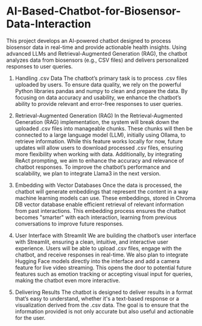 # AI-Based-Chatbot-for-Biosensor-Data-Interaction
This project develops an AI-powered chatbot designed to process biosensor data in real-time and provide actionable health insights. Using advanced LLMs and Retrieval-Augmented Generation (RAG), the chatbot analyzes data from biosensors (e.g., CSV files) and delivers personalized responses to user queries.



1. Handling .csv Data
The chatbot’s primary task is to process .csv files uploaded by users. To ensure data quality, we rely on the powerful Python libraries pandas and numpy to clean and prepare the data. By focusing on data accuracy and usability, we enhance the chatbot’s ability to provide relevant and error-free responses to user queries.

2. Retrieval-Augmented Generation (RAG)
In the Retrieval-Augmented Generation (RAG) implementation, the system will break down the uploaded .csv files into manageable chunks. These chunks will then be connected to a large language model (LLM), initially using Ollama, to retrieve information. While this feature works locally for now, future updates will allow users to download processed .csv files, ensuring more flexibility when working with data. Additionally, by integrating ReAct prompting, we aim to enhance the accuracy and relevance of chatbot responses. To improve the chatbot’s performance and scalability, we plan to integrate Llama3 in the next version.

3. Embedding with Vector Databases
Once the data is processed, the chatbot will generate embeddings that represent the content in a way machine learning models can use. These embeddings, stored in Chroma DB vector database enable efficient retrieval of relevant information from past interactions. This embedding process ensures the chatbot becomes "smarter" with each interaction, learning from previous conversations to improve future responses.

4. User Interface with Streamlit
We are building the chatbot’s user interface with Streamlit, ensuring a clean, intuitive, and interactive user experience. Users will be able to upload .csv files, engage with the chatbot, and receive responses in real-time. We also plan to integrate Hugging Face models directly into the interface and add a camera feature for live video streaming. This opens the door to potential future features such as emotion tracking or accepting visual input
 for queries, making the chatbot even more interactive.

5. Delivering Results
The chatbot is designed to deliver results in a format that’s easy to understand, whether it's a text-based response or a visualization derived from the .csv data. The goal is to ensure that the information provided is not only accurate but also useful and actionable for the user.

